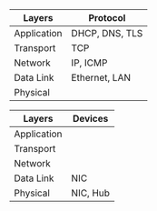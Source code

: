 | Layers      | Protocol       |
| ----------- | -------------- |
| Application | DHCP, DNS, TLS |
| Transport   | TCP            |
| Network     | IP, ICMP       |
| Data Link   | Ethernet, LAN  |
| Physical    |                |

| Layers      | Devices  |
| ----------- | -------- |
| Application |          |
| Transport   |          |
| Network     |          |
| Data Link   | NIC      |
| Physical    | NIC, Hub |
